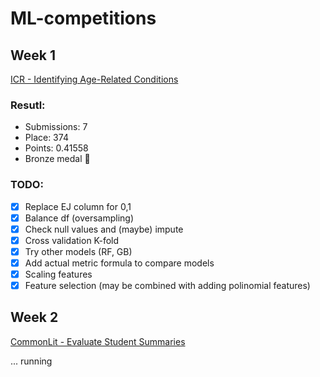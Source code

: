 # ML-competitions

## Week 1

[ICR - Identifying Age-Related Conditions](https://www.kaggle.com/competitions/icr-identify-age-related-conditions)

### Resutl:
 - Submissions: 7
 - Place: 374
 - Points: 0.41558
 - Bronze medal 🥉

### TODO:
 - [x] Replace EJ column for 0,1
 - [x] Balance df (oversampling)
 - [x] Check null values and (maybe) impute
 - [x] Cross validation K-fold
 - [x] Try other models (RF, GB)
 - [x] Add actual metric formula to compare models
 - [x] Scaling features
 - [x] Feature selection (may be combined with adding polinomial features) 

## Week 2

[CommonLit - Evaluate Student Summaries](https://www.kaggle.com/competitions/commonlit-evaluate-student-summaries)

... running

